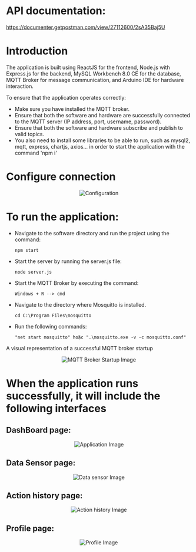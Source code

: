 # API documentation: 
https://documenter.getpostman.com/view/27112600/2sA35Baj5U

# Introduction
The application is built using ReactJS for the frontend, Node.js with Express.js for the backend, MySQL Workbench 8.0 CE for the database, MQTT Broker for message communication, and Arduino IDE for hardware interaction.

To ensure that the application operates correctly:

- Make sure you have installed the MQTT broker.
- Ensure that both the software and hardware are successfully connected to the MQTT server (IP address, port, username, password).
- Ensure that both the software and hardware subscribe and publish to valid topics.
- You also need to install some libraries to be able to run, such as mysql2, mqtt, express, chartjs, axios... in order to start the application with the command 'npm i'

# Configure connection

  <p align="center">
    <img src="https://github.com/vantuan0128/IoT-SmartHome/assets/121681379/86716b8d-d863-46b5-9ff8-350a26c6d14b" alt="Configuration">
</p>

# To run the application:
- Navigate to the software directory and run the project using the command:
  
  ```
  npm start
  ```

- Start the server by running the server.js file:
  
  ```
  node server.js
  ```

- Start the MQTT Broker by executing the command:

  ```
  Windows + R --> cmd
  ```

- Navigate to the directory where Mosquitto is installed.
  
  ```
  cd C:\Program Files\mosquitto
  ```

- Run the following commands:
  
  ```
  "net start mosquitto" hoặc ".\mosquitto.exe -v -c mosquitto.conf"
  ```


A visual representation of a successful MQTT broker startup

<p align="center">
  <img src="https://github.com/vantuan0128/IoT-SmartHome/assets/121681379/d78f932c-2733-4e7a-be9f-609b748c6104" alt="MQTT Broker Startup Image">
</p>

# When the application runs successfully, it will include the following interfaces

## DashBoard page:

<p align="center">
  <img src="https://github.com/vantuan0128/IoT-SmartHome/assets/121681379/5da6784a-dcac-4b90-aeb6-9bd58e8920c4" alt="Application Image">
</p>

## Data Sensor page:

<p align="center">
  <img src="https://github.com/vantuan0128/IoT-SmartHome/assets/121681379/b53fcdb2-cf40-410f-8974-a85bc4cf2ff8" alt="Data sensor Image">
</p>

## Action history page:

<p align="center">
  <img src="https://github.com/vantuan0128/IoT-SmartHome/assets/121681379/7cb5e3d8-0212-4cb4-8feb-ea55dffb6b89" alt="Action history Image">
</p>

## Profile page:

<p align="center">
  <img src="https://github.com/vantuan0128/IoT-SmartHome/assets/121681379/2419dd80-24f8-4f9b-a201-858b71aaf17d" alt="Profile Image">
</p>





